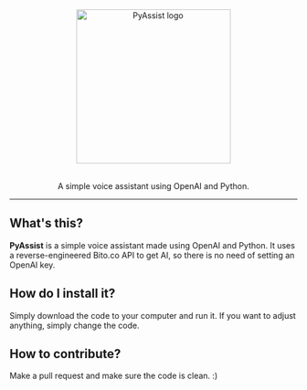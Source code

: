 <div align="center">
<img src="https://user-images.githubusercontent.com/70700766/227784189-308f8fab-c43c-457e-88ed-f8c849eafa5a.png" alt="PyAssist logo" width="270">
<br><br>
<p>A simple voice assistant using OpenAI and Python.</p>
</div>

***

## What's this?
**PyAssist** is a simple voice assistant made using OpenAI and Python.
It uses a reverse-engineered Bito.co API to get AI, so there is no need of setting an OpenAI key.

## How do I install it?
Simply download the code to your computer and run it.
If you want to adjust anything, simply change the code.

## How to contribute?
Make a pull request and make sure the code is clean. :)
